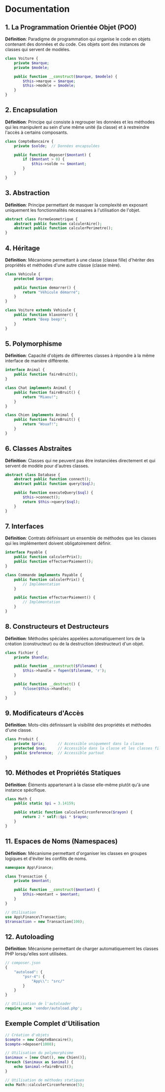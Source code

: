 # Documentation

## 1. La Programmation Orientée Objet (POO)

**Définition**: Paradigme de programmation qui organise le code en objets contenant des données et du code.
 Ces objets sont des instances de classes qui servent de modèles.

```php
class Voiture {
    private $marque;
    private $modele;

    public function __construct($marque, $modele) {
        $this->marque = $marque;
        $this->modele = $modele;
    }
}
```

## 2. Encapsulation

**Définition**: Principe qui consiste à regrouper les données et les méthodes 
qui les manipulent au sein d'une même unité (la classe) et à restreindre l'accès à certains composants.

```php
class CompteBancaire {
    private $solde;  // Données encapsulées

    public function deposer($montant) {
        if ($montant > 0) {
            $this->solde += $montant;
        }
    }
}
```

## 3. Abstraction

**Définition**: Principe permettant de masquer la complexité en exposant uniquement les fonctionnalités nécessaires à l'utilisation de l'objet.

```php
abstract class FormeGeometrique {
    abstract public function calculerAire();
    abstract public function calculerPerimetre();
}
```

## 4. Héritage

**Définition**: Mécanisme permettant à une classe (classe fille) d'hériter des propriétés et méthodes d'une autre classe (classe mère).

```php
class Vehicule {
    protected $marque;

    public function demarrer() {
        return "Véhicule démarré";
    }
}

class Voiture extends Vehicule {
    public function klaxonner() {
        return "Beep beep!";
    }
}
```

## 5. Polymorphisme

**Définition**: Capacité d'objets de différentes classes à répondre à la même interface de manière différente.

```php
interface Animal {
    public function faireBruit();
}

class Chat implements Animal {
    public function faireBruit() {
        return "Miaou!";
    }
}

class Chien implements Animal {
    public function faireBruit() {
        return "Wouaf!";
    }
}
```

## 6. Classes Abstraites

**Définition**: Classes qui ne peuvent pas être instanciées directement et qui servent de modèle pour d'autres classes.

```php
abstract class Database {
    abstract public function connect();
    abstract public function query($sql);

    public function executeQuery($sql) {
        $this->connect();
        return $this->query($sql);
    }
}
```

## 7. Interfaces

**Définition**: Contrats définissant un ensemble de méthodes que les classes qui les implémentent doivent obligatoirement définir.

```php
interface Payable {
    public function calculerPrix();
    public function effectuerPaiement();
}

class Commande implements Payable {
    public function calculerPrix() {
        // Implémentation
    }

    public function effectuerPaiement() {
        // Implémentation
    }
}
```

## 8. Constructeurs et Destructeurs

**Définition**: Méthodes spéciales appelées automatiquement lors de la création (constructeur) ou de la destruction (destructeur) d'un objet.

```php
class Fichier {
    private $handle;

    public function __construct($filename) {
        $this->handle = fopen($filename, 'r');
    }

    public function __destruct() {
        fclose($this->handle);
    }
}
```

## 9. Modificateurs d'Accès

**Définition**: Mots-clés définissant la visibilité des propriétés et méthodes d'une classe.

```php
class Produit {
    private $prix;      // Accessible uniquement dans la classe
    protected $nom;     // Accessible dans la classe et les classes filles
    public $reference;  // Accessible partout
}
```

## 10. Méthodes et Propriétés Statiques

**Définition**: Éléments appartenant à la classe elle-même plutôt qu'à une instance spécifique.

```php
class Math {
    public static $pi = 3.14159;

    public static function calculerCirconference($rayon) {
        return 2 * self::$pi * $rayon;
    }
}
```

## 11. Espaces de Noms (Namespaces)

**Définition**: Mécanisme permettant d'organiser les classes en groupes logiques et d'éviter les conflits de noms.

```php
namespace App\Finance;

class Transaction {
    private $montant;

    public function __construct($montant) {
        $this->montant = $montant;
    }
}

// Utilisation
use App\Finance\Transaction;
$transaction = new Transaction(100);
```

## 12. Autoloading

**Définition**: Mécanisme permettant de charger automatiquement les classes PHP lorsqu'elles sont utilisées.

```php
// composer.json
{
    "autoload": {
        "psr-4": {
            "App\\": "src/"
        }
    }
}

// Utilisation de l'autoloader
require_once 'vendor/autoload.php';
```

## Exemple Complet d'Utilisation

```php
// Création d'objets
$compte = new CompteBancaire();
$compte->deposer(1000);

// Utilisation du polymorphisme
$animaux = [new Chat(), new Chien()];
foreach ($animaux as $animal) {
    echo $animal->faireBruit();
}

// Utilisation de méthodes statiques
echo Math::calculerCirconference(5);
```
